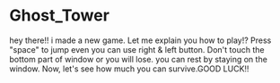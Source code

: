 # Ghost_Tower
hey there!! i made a new game. Let me explain you how to play!? Press "space" to jump even you can use right &amp; left button. Don't touch the bottom part of window or you will lose. you can rest by staying on the window. Now, let's see how much you can survive.GOOD LUCK!!
